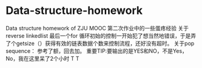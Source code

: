 # Data-structure-homework
Data structure homework of ZJU MOOC
第二次作业中的一些蛋疼经验
关于reverse linkedlist
最后一个for 循环初始的控制一开始犯了想当然地错误，于是弄了个getsize（）获得有效的链表数据个数来控制流程，还好没有超时。
关于pop sequence：
参考了额，回去加。
重要TIP:要输出的是YES和NO，不是Yes，No，我在这里呆了2个小时 T T
